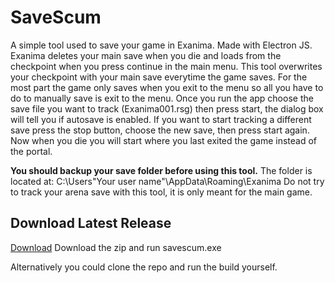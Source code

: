 # SaveScum
A simple tool used to save your game in Exanima. Made with Electron JS.
Exanima deletes your main save when you die and loads from the checkpoint when you press continue in the main menu.
This tool overwrites your checkpoint with your main save everytime the game saves. For the most part the game only saves when you exit to the menu so all you have to do to manually save is exit to the menu.
Once you run the app choose the save file you want to track (Exanima001.rsg) then press start, the dialog box will tell you if autosave is enabled. If you want to start tracking a different save press the stop button, choose the new save, then press start again.
Now when you die you will start where you last exited the game instead of the portal.

**You should backup your save folder before using this tool.** The folder is located at: C:\Users\"Your user name"\AppData\Roaming\Exanima
Do not try to track your arena save with this tool, it is only meant for the main game.

## Download Latest Release
[Download](https://github.com/Bjwills7/SaveScum/releases/latest) Download the zip and run savescum.exe

Alternatively you could clone the repo and run the build yourself.
